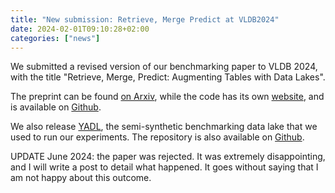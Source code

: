 ```yaml
---
title: "New submission: Retrieve, Merge Predict at VLDB2024"
date: 2024-02-01T09:10:28+02:00
categories: ["news"]
---
```

We submitted a revised version of our benchmarking paper to VLDB 2024, with the title "Retrieve, Merge, Predict: Augmenting Tables with Data Lakes". 

The preprint can be found [on Arxiv](https://arxiv.org/abs/2402.06282), while the code has its own [website](https://rcap107.github.io/retrieve-merge-predict/), and is available on [Github](https://github.com/rcap107/retrieve-merge-predict).

We also release [YADL](https://zenodo.org/doi/10.5281/zenodo.10600047), the semi-synthetic benchmarking data lake that we used to run our experiments. The repository is also available on [Github](https://github.com/rcap107/YADL).

UPDATE June 2024: the paper was rejected. It was extremely disappointing, and I will write a post to detail what happened. It goes without saying that I am not happy about this outcome. 